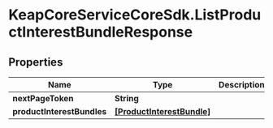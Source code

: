 # KeapCoreServiceCoreSdk.ListProductInterestBundleResponse

## Properties

Name | Type | Description | Notes
------------ | ------------- | ------------- | -------------
**nextPageToken** | **String** |  | [optional] 
**productInterestBundles** | [**[ProductInterestBundle]**](ProductInterestBundle.md) |  | [optional] 


